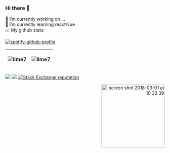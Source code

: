 
### Hi there 👋   <br> 
 🔭 I’m currently working on ... <br> 
 🌱 I’m currently learning react/vue <br> 
 📈 My github stats: <br> 
 
[![spotify-github-profile](https://spotify-github-profile.vercel.app/api/view?uid=31tsogmeotv4twffveiwzpo6ze2y&cover_image=true&theme=natemoo-re&show_offline=false&background_color=000000&bar_color=ff5a00&bar_color_cover=false)](https://github.com/kittinan/spotify-github-profile)


| <p align="left"> <img src="https://github-readme-stats.vercel.app/api?username=lime7&show_icons=true&title_color=ff5a00&icon_color=000000&text_color=000000&bg_color=ffffff&hide_border=true" alt="lime7" /> | <p align="left"> <img src="https://github-readme-stats.vercel.app/api/top-langs/?username=lime7&layout=compact&title_color=ff5a00&icon_color=000000&text_color=000000&bg_color=ffffff&hide_border=true" alt="lime7" /> |
| ------------- | ------------- |


 <p>  
  <img src="https://komarev.com/ghpvc/?username=lime7&color=000000">
  <img src="https://visitor-badge.glitch.me/badge?page_id=lime7.visitor-badge&left_color=gray&right_color=black&left_text=Visitors">
  <a href="https://stackoverflow.com/users/212421">
    <img alt="Stack Exchange reputation" src="https://img.shields.io/stackexchange/stackoverflow/r/000000?color=gray&label=reputation&logo=stackoverflow">
  </a>
</p>
<p align="right">
 <a href="https://www.buymeacoffee.com/lime27" target="_blank" ><img width="200" alt="screen shot 2018-03-01 at 10 33 39" src="https://user-images.githubusercontent.com/1577802/36840220-21beb89c-1d3c-11e8-98a4-45fc334842cf.png"></a>
  </p>
